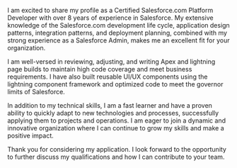 I am excited to share my profile as a Certified Salesforce.com Platform Developer with over 8 years of experience in Salesforce. My extensive knowledge of the Salesforce.com development life cycle, application design patterns, integration patterns, and deployment planning, combined with my strong experience as a Salesforce Admin, makes me an excellent fit for your organization.

I am well-versed in reviewing, adjusting, and writing Apex and lightning page builds to maintain high code coverage and meet business requirements. I have also built reusable UI/UX components using the lightning component framework and optimized code to meet the governor limits of Salesforce.

In addition to my technical skills, I am a fast learner and have a proven ability to quickly adapt to new technologies and processes, successfully applying them to projects and operations. I am eager to join a dynamic and innovative organization where I can continue to grow my skills and make a positive impact.

Thank you for considering my application. I look forward to the opportunity to further discuss my qualifications and how I can contribute to your team.